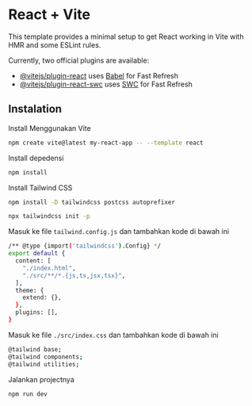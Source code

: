 # React + Vite

This template provides a minimal setup to get React working in Vite with HMR and some ESLint rules.

Currently, two official plugins are available:

- [@vitejs/plugin-react](https://github.com/vitejs/vite-plugin-react/blob/main/packages/plugin-react/README.md) uses [Babel](https://babeljs.io/) for Fast Refresh
- [@vitejs/plugin-react-swc](https://github.com/vitejs/vite-plugin-react-swc) uses [SWC](https://swc.rs/) for Fast Refresh

## Instalation
Install Menggunakan Vite 
```sh
npm create vite@latest my-react-app -- --template react
```

Install depedensi 
```sh
npm install
```

Install Tailwind CSS
```sh
npm install -D tailwindcss postcss autoprefixer

npx tailwindcss init -p
```

Masuk ke file `tailwind.config.js` dan tambahkan kode di bawah ini
```sh
/** @type {import('tailwindcss').Config} */
export default {
  content: [
    "./index.html",
    "./src/**/*.{js,ts,jsx,tsx}",
  ],
  theme: {
    extend: {},
  },
  plugins: [],
}
```

Masuk ke file `./src/index.css` dan tambahkan kode di bawah ini
```sh
@tailwind base;
@tailwind components;
@tailwind utilities;
```


Jalankan projectnya
```sh
npm run dev
```
